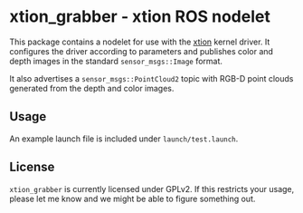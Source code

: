 xtion_grabber - xtion ROS nodelet
=================================

This package contains a nodelet for use with the [xtion][] kernel driver. It
configures the driver according to parameters and publishes color and depth
images in the standard `sensor_msgs::Image` format.

It also advertises a `sensor_msgs::PointCloud2` topic with RGB-D point clouds
generated from the depth and color images.

Usage
-----

An example launch file is included under `launch/test.launch`.

License
-------

`xtion_grabber` is currently licensed under GPLv2. If this restricts your usage,
please let me know and we might be able to figure something out.

[xtion]: https://github.com/xqms/xtion
